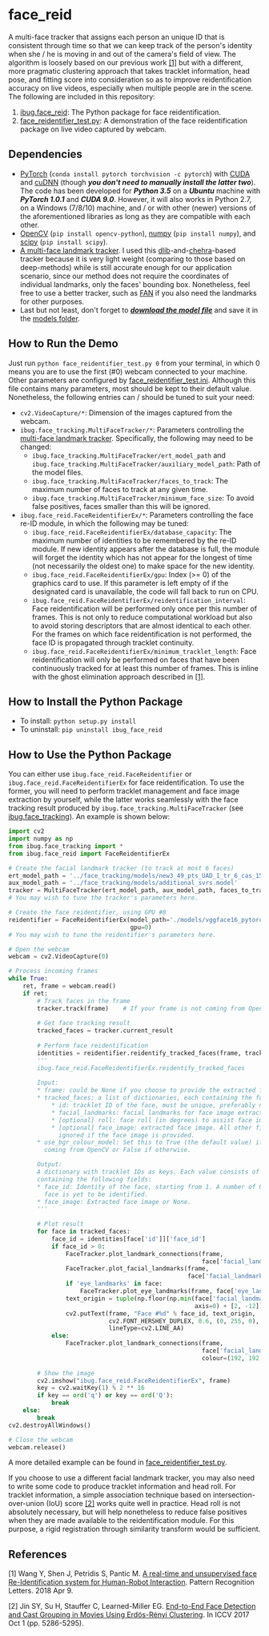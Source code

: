 # face_reid
A multi-face tracker that assigns each person an unique ID that is consistent through time so that we can keep track of the person's identity when she / he is moving in and out of the camera's field of view. The algorithm is loosely based on our previous work [\[1\]](https://ibug.doc.ic.ac.uk/media/uploads/documents/a_real-time_and_unsupervised_face_re-identification_system_for_human-robot_interaction.pdf) but with a different, more pragmatic clustering approach that takes tracklet information, head pose, and fitting score into consideration so as to improve reidentification accuracy on live videos, especially when multiple people are in the scene. The following are included in this repository:
1. [ibug.face_reid](./ibug/face_reid): The Python package for face reidentification.
2. [face_reidentifier_test.py](./face_reidentifier_test.py): A demonstration of the face reidentification package on live video captured by webcam.

## Dependencies
* [PyTorch](https://pytorch.org/) (`conda install pytorch torchvision -c pytorch`) with [CUDA](https://developer.nvidia.com/cuda-90-download-archive) and [cuDNN](https://developer.nvidia.com/cudnn) (though ***you don't need to manually install the latter two***). The code has been developed for ***Python 3.5*** on a ***Ubuntu*** machine with ***PyTorch 1.0.1*** and ***CUDA 9.0***. However, it will also works in Python 2.7, on a Windows (7/8/10) machine, and / or with other (newer) versions of the aforementioned libraries as long as they are compatible with each other.
* [OpenCV](https://opencv.org/) (`pip install opencv-python`), [numpy](http://www.numpy.org/) (`pip install numpy`), and [scipy](https://www.scipy.org/) (`pip install scipy`).
* [A multi-face landmark tracker](https://github.com/IntelligentBehaviourUnderstandingGroup/face_tracking). I used this [dlib](http://dlib.net/)-and-[chehra](https://ibug.doc.ic.ac.uk/resources/chehra-tracker-cvpr-2014/)-based tracker because it is very light weight (comparing to those based on deep-methods) while is still accurate enough for our application scenario, since our method does not require the coordinates of individual landmarks, only the faces' bounding box. Nonetheless, feel free to use a better tracker, such as [FAN](https://github.com/1adrianb/2D-and-3D-face-alignment) if you also need the landmarks for other purposes.
* Last but not least, don't forget to ***[download the model file](https://drive.google.com/open?id=1sLtsfu_Ry_l_3iN6goRtI3Jd_E-bhoVB)*** and save it in the [models folder](./models).

## How to Run the Demo
Just run `python face_reidentifier_test.py 0` from your terminal, in which 0 means you are to use the first (#0) webcam connected to your machine. Other parameters are configured by [face_reidentifier_test.ini](./face_reidentifier_test.ini). Although this file contains many parameters, most should be kept to their default value. Nonetheless, the following entries can / should be tuned to suit your need:
* `cv2.VideoCapture/*`: Dimension of the images captured from the webcam.
* `ibug.face_tracking.MultiFaceTracker/*`: Parameters controlling the [multi-face landmark tracker](https://github.com/IntelligentBehaviourUnderstandingGroup/face_tracking). Specifically, the following may need to be changed:
    - `ibug.face_tracking.MultiFaceTracker/ert_model_path` and `ibug.face_tracking.MultiFaceTracker/auxiliary_model_path`: Path of the model files.
    - `ibug.face_tracking.MultiFaceTracker/faces_to_track`: The maximum number of faces to track at any given time.
    - `ibug.face_tracking.MultiFaceTracker/minimum_face_size`: To avoid false positives, faces smaller than this will be ignored.
* `ibug.face_reid.FaceReidentifierEx/*`: Parameters controlling the face re-ID module, in which the following may be tuned:
    - `ibug.face_reid.FaceReidentifierEx/database_capacity`: The maximum number of identities to be remembered by the re-ID module. If new identity appears after the database is full, the module will forget the identity which has not appear for the longest of time (not necessarily the oldest one) to make space for the new identity.
    - `ibug.face_reid.FaceReidentifierEx/gpu`: Index (>= 0) of the graphics card to use. If this parameter is left empty of if the designated card is unavailable, the code will fall back to run on CPU.
    - `ibug.face_reid.FaceReidentifierEx/reidentification_interval`: Face reidentification will be performed only once per this number of frames. This is not only to reduce computational workload but also to avoid storing descriptors that are almost identical to each other. For the frames on which face reidentification is not performed, the face ID is propagated through tracklet continuity.
    - `ibug.face_reid.FaceReidentifierEx/minimum_tracklet_length`: Face reidentification will only be performed on faces that have been continuously tracked for at least this number of frames. This is inline with the ghost elimination approach described in [\[1\]](https://ibug.doc.ic.ac.uk/media/uploads/documents/a_real-time_and_unsupervised_face_re-identification_system_for_human-robot_interaction.pdf).

## How to Install the Python Package
* To install: `python setup.py install`
* To uninstall: `pip uninstall ibug_face_reid`

## How to Use the Python Package
You can either use `ibug.face_reid.FaceReidentifier` or `ibug.face_reid.FaceReidentifierEx` for face reidentification. To use the former, you will need to perform tracklet management and face image extraction by yourself, while the latter works seamlessly with the face tracking result produced by `ibug.face_tracking.MultiFaceTracker` (see [ibug.face_tracking](https://github.com/IntelligentBehaviourUnderstandingGroup/face_tracking)). An example is shown below:

```python
import cv2
import numpy as np
from ibug.face_tracking import *
from ibug.face_reid import FaceReidentifierEx

# Create the facial landmark tracker (to track at most 6 faces)
ert_model_path = '../face_tracking/models/new3_49_pts_UAD_1_tr_6_cas_15.dat'
aux_model_path = '../face_tracking/models/additional_svrs.model'
tracker = MultiFaceTracker(ert_model_path, aux_model_path, faces_to_track=6)
# You may wish to tune the tracker's parameters here.

# Create the face reidentifier, using GPU #0
reidentifier = FaceReidentifierEx(model_path='./models/vggface16_pytorch_weights.pt',
                                  gpu=0)
# You may wish to tune the reidentifier's parameters here.

# Open the webcam
webcam = cv2.VideoCapture(0)

# Process incoming frames
while True:
    ret, frame = webcam.read()
    if ret:
        # Track faces in the frame
        tracker.track(frame)    # If your frame is not coming from OpenCV, set use_bgr_colour_model=False
        
        # Get face tracking result
        tracked_faces = tracker.current_result
        
        # Perform face reidentification
        identities = reidentifier.reidentify_tracked_faces(frame, tracked_faces)
        '''
        ibug.face_reid.FaceReidentifierEx.reidentify_tracked_faces
        
        Input:
        * frame: could be None if you choose to provide the extracted face images.
        * tracked_faces: a list of dictionaries, each containing the following:
            * id: tracklet ID of the face, must be unique, preferably non-negative.
            * facial_landmarks: facial landmarks for face image extraction.
            * [optional] roll: face roll (in degrees) to assist face image extraction.
            * [optional] face_image: extracted face image. All other fields would be
              ignored if the face image is provided.
        * use_bgr_colour_model: Set this to True (the default value) if the frame is
          coming from OpenCV or False if otherwise.

        Output:
        A dictionary with tracklet IDs as keys. Each value consists of a dictionary  
        containing the following fields:
        * face_id: Identity of the face, starting from 1. A number of 0 means the 
          face is yet to be identified.
        * face_image: Extracted face image or None.
        '''
        
        # Plot result
        for face in tracked_faces:
            face_id = identities[face['id']]['face_id']
            if face_id > 0:
                FaceTracker.plot_landmark_connections(frame, 
                                                      face['facial_landmarks'])
                FaceTracker.plot_facial_landmarks(frame, 
                                                  face['facial_landmarks'])
                if 'eye_landmarks' in face:
                    FaceTracker.plot_eye_landmarks(frame, face['eye_landmarks'])
                text_origin = tuple(np.floor(np.min(face['facial_landmarks'], 
                                                    axis=0) + [2, -12]).astype(int))
                cv2.putText(frame, "Face #%d" % face_id, text_origin,
                            cv2.FONT_HERSHEY_DUPLEX, 0.6, (0, 255, 0),
                            lineType=cv2.LINE_AA)
            else:
                FaceTracker.plot_landmark_connections(frame, 
                                                      face['facial_landmarks'],
                                                      colour=(192, 192, 192))
        
        # Show the image
        cv2.imshow("ibug.face_reid.FaceReidentifierEx", frame)
        key = cv2.waitKey(1) % 2 ** 16
        if key == ord('q') or key == ord('Q'):
            break
    else:
        break
cv2.destroyAllWindows()

# Close the webcam
webcam.release()
```

A more detailed example can be found in [face_reidentifier_test.py](./face_reidentifier_test.py).

If you choose to use a different facial landmark tracker, you may also need to write some code to produce tracklet information and head roll. For tracklet information, a simple association technique based on intersection-over-union (IoU) score [\[2\]](http://openaccess.thecvf.com/content_ICCV_2017/papers/Jin_End-To-End_Face_Detection_ICCV_2017_paper.pdf) works quite well in practice. Head roll is not absolutely necessary, but will help nonetheless to reduce false positives when they are made available to the reidentification module. For this purpose, a rigid registration through similarity transform would be sufficient.

## References
[1] Wang Y, Shen J, Petridis S, Pantic M. [A real-time and unsupervised face Re-Identification system for Human-Robot Interaction](https://ibug.doc.ic.ac.uk/media/uploads/documents/a_real-time_and_unsupervised_face_re-identification_system_for_human-robot_interaction.pdf). Pattern Recognition Letters. 2018 Apr 9.

[2] Jin SY, Su H, Stauffer C, Learned-Miller EG. [End-to-End Face Detection and Cast Grouping in Movies Using Erdös-Rényi Clustering](http://openaccess.thecvf.com/content_ICCV_2017/papers/Jin_End-To-End_Face_Detection_ICCV_2017_paper.pdf). In ICCV 2017 Oct 1 (pp. 5286-5295).
